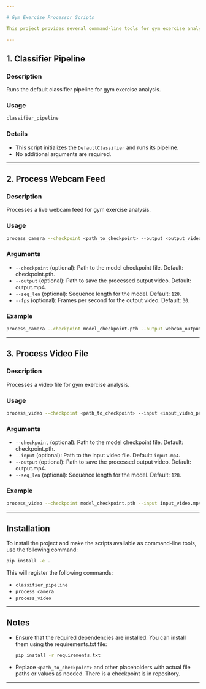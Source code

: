 ```yaml
---

# Gym Exercise Processor Scripts

This project provides several command-line tools for gym exercise analysis using machine learning models. Below are the details of each script and how to use them.

---
```


## **1. Classifier Pipeline**

### **Description**
Runs the default classifier pipeline for gym exercise analysis.

### **Usage**
```bash
classifier_pipeline
```

### **Details**
- This script initializes the `DefaultClassifier` and runs its pipeline.
- No additional arguments are required.

---

## **2. Process Webcam Feed**

### **Description**
Processes a live webcam feed for gym exercise analysis.

### **Usage**
```bash
process_camera --checkpoint <path_to_checkpoint> --output <output_video_path> --seq_len <sequence_length> --fps <fps>
```

### **Arguments**
- `--checkpoint` (optional): Path to the model checkpoint file. Default: checkpoint.pth.
- `--output` (optional): Path to save the processed output video. Default: output.mp4.
- `--seq_len` (optional): Sequence length for the model. Default: `128`.
- `--fps` (optional): Frames per second for the output video. Default: `30`.

### **Example**
```bash
process_camera --checkpoint model_checkpoint.pth --output webcam_output.mp4 --seq_len 64 --fps 25
```

---

## **3. Process Video File**

### **Description**
Processes a video file for gym exercise analysis.

### **Usage**
```bash
process_video --checkpoint <path_to_checkpoint> --input <input_video_path> --output <output_video_path> --seq_len <sequence_length>
```

### **Arguments**
- `--checkpoint` (optional): Path to the model checkpoint file. Default: checkpoint.pth.
- `--input` (optional): Path to the input video file. Default: `input.mp4`.
- `--output` (optional): Path to save the processed output video. Default: output.mp4.
- `--seq_len` (optional): Sequence length for the model. Default: `128`.

### **Example**
```bash
process_video --checkpoint model_checkpoint.pth --input input_video.mp4 --output processed_output.mp4 --seq_len 128
```

---

## **Installation**

To install the project and make the scripts available as command-line tools, use the following command:

```bash
pip install -e .
```

This will register the following commands:
- `classifier_pipeline`
- `process_camera`
- `process_video`

---

## **Notes**
- Ensure that the required dependencies are installed. You can install them using the requirements.txt file:
  ```bash
  pip install -r requirements.txt
  ```
- Replace `<path_to_checkpoint>` and other placeholders with actual file paths or values as needed. There is a checkpoint is in repository.

---